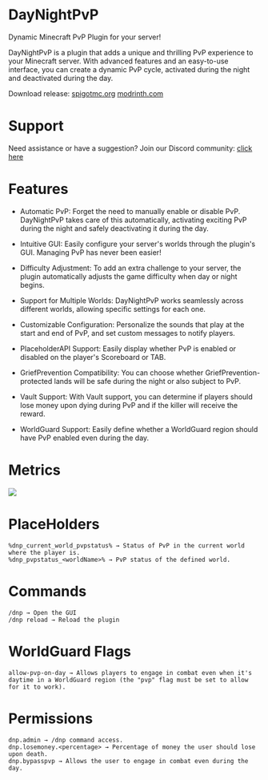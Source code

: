 # DayNightPvP

Dynamic Minecraft PvP Plugin for your server!

DayNightPvP is a plugin that adds a unique and thrilling PvP experience to your Minecraft server. With advanced features
and an easy-to-use interface, you can create a dynamic PvP cycle, activated during the night and deactivated during the
day.

Download
release: [spigotmc.org](https://www.spigotmc.org/resources/daynightpvp-dynamic-pvp-for-day-night.102250/) [modrinth.com](https://modrinth.com/plugin/daynightpvp)

# Support

Need assistance or have a suggestion? Join our Discord community: [click here](https://discord.needkg.online)

# Features

- Automatic PvP:  Forget the need to manually enable or disable PvP. DayNightPvP takes care of this automatically,
  activating exciting PvP during the night and safely deactivating it during the day.

- Intuitive GUI: Easily configure your server's worlds through the plugin's GUI. Managing PvP has never been easier!

- Difficulty Adjustment: To add an extra challenge to your server, the plugin automatically adjusts the game difficulty
  when day or night begins.

- Support for Multiple Worlds: DayNightPvP works seamlessly across different worlds, allowing specific settings for each
  one.

- Customizable Configuration: Personalize the sounds that play at the start and end of PvP, and set custom messages to
  notify players.

- PlaceholderAPI Support: Easily display whether PvP is enabled or disabled on the player's Scoreboard or TAB.

- GriefPrevention Compatibility: You can choose whether GriefPrevention-protected lands will be safe during the night or
  also subject to PvP.

- Vault Support: With Vault support, you can determine if players should lose money upon dying during PvP and if the
  killer will receive the reward.
  
- WorldGuard Support: Easily define whether a WorldGuard region should have PvP enabled even during the day.

# Metrics

[<img src="https://bstats.org/signatures/bukkit/daynightpvp.svg">](https://bstats.org/plugin/bukkit/DayNightPvP/19067/)

# PlaceHolders

    %dnp_current_world_pvpstatus% → Status of PvP in the current world where the player is.
    %dnp_pvpstatus_<worldName>% → PvP status of the defined world.

# Commands

    /dnp → Open the GUI
    /dnp reload → Reload the plugin
	
# WorldGuard Flags

	allow-pvp-on-day → Allows players to engage in combat even when it's daytime in a WorldGuard region (the "pvp" flag must be set to allow for it to work).

# Permissions

    dnp.admin → /dnp command access.
    dnp.losemoney.<percentage> → Percentage of money the user should lose upon death.
	dnp.bypasspvp → Allows the user to engage in combat even during the day.
